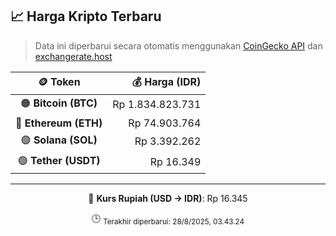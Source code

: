 

<!-- HARGA_KRIPTO -->
## 📈 Harga Kripto Terbaru

> Data ini diperbarui secara otomatis menggunakan [CoinGecko API](https://www.coingecko.com/) dan [exchangerate.host](https://exchangerate.host/)

<div align="center">

| 🪙 Token | 💰 Harga (IDR) |
|:------:|---------------:|
| 🟠 **Bitcoin (BTC)**   | Rp 1.834.823.731 |
| 🔵 **Ethereum (ETH)**  | Rp 74.903.764 |
| 🟣 **Solana (SOL)**    | Rp 3.392.262 |
| 🟢 **Tether (USDT)**   | Rp 16.349 |

---

💱 **Kurs Rupiah (USD → IDR)**: Rp 16.345

🕒 <sub>Terakhir diperbarui: 28/8/2025, 03.43.24</sub>

</div>
<!-- /HARGA_KRIPTO -->